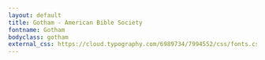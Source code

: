 ```yaml
---
layout: default
title: Gotham - American Bible Society
fontname: Gotham
bodyclass: gotham
external_css: https://cloud.typography.com/6989734/7994552/css/fonts.css
---
```

